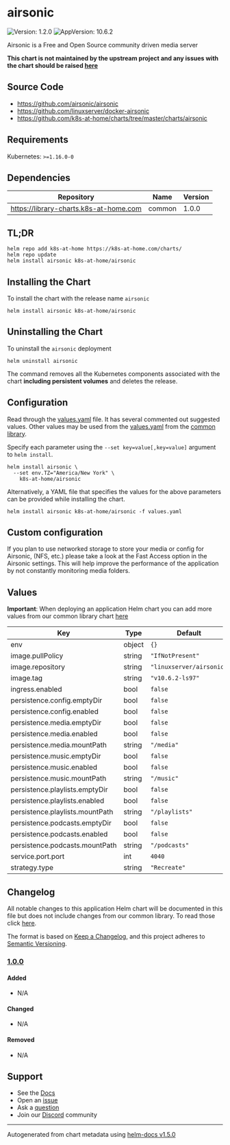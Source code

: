 # airsonic

![Version: 1.2.0](https://img.shields.io/badge/Version-1.2.0-informational?style=flat-square) ![AppVersion: 10.6.2](https://img.shields.io/badge/AppVersion-10.6.2-informational?style=flat-square)

Airsonic is a Free and Open Source community driven media server

**This chart is not maintained by the upstream project and any issues with the chart should be raised [here](https://github.com/k8s-at-home/charts/issues/new/choose)**

## Source Code

* <https://github.com/airsonic/airsonic>
* <https://github.com/linuxserver/docker-airsonic>
* <https://github.com/k8s-at-home/charts/tree/master/charts/airsonic>

## Requirements

Kubernetes: `>=1.16.0-0`

## Dependencies

| Repository | Name | Version |
|------------|------|---------|
| https://library-charts.k8s-at-home.com | common | 1.0.0 |

## TL;DR

```console
helm repo add k8s-at-home https://k8s-at-home.com/charts/
helm repo update
helm install airsonic k8s-at-home/airsonic
```

## Installing the Chart

To install the chart with the release name `airsonic`

```console
helm install airsonic k8s-at-home/airsonic
```

## Uninstalling the Chart

To uninstall the `airsonic` deployment

```console
helm uninstall airsonic
```

The command removes all the Kubernetes components associated with the chart **including persistent volumes** and deletes the release.

## Configuration

Read through the [values.yaml](./values.yaml) file. It has several commented out suggested values.
Other values may be used from the [values.yaml](../common/values.yaml) from the [common library](../common).

Specify each parameter using the `--set key=value[,key=value]` argument to `helm install`.

```console
helm install airsonic \
  --set env.TZ="America/New York" \
    k8s-at-home/airsonic
```

Alternatively, a YAML file that specifies the values for the above parameters can be provided while installing the chart.

```console
helm install airsonic k8s-at-home/airsonic -f values.yaml
```

## Custom configuration

If you plan to use networked storage to store your media or config for Airsonic, (NFS, etc.) please take a look at the
Fast Access option in the Airsonic settings. This will help improve the performance of the application
by not constantly monitoring media folders.

## Values

**Important**: When deploying an application Helm chart you can add more values from our common library chart [here](https://github.com/k8s-at-home/charts/tree/master/charts/common/)

| Key | Type | Default | Description |
|-----|------|---------|-------------|
| env | object | `{}` |  |
| image.pullPolicy | string | `"IfNotPresent"` |  |
| image.repository | string | `"linuxserver/airsonic"` |  |
| image.tag | string | `"v10.6.2-ls97"` |  |
| ingress.enabled | bool | `false` |  |
| persistence.config.emptyDir | bool | `false` |  |
| persistence.config.enabled | bool | `false` |  |
| persistence.media.emptyDir | bool | `false` |  |
| persistence.media.enabled | bool | `false` |  |
| persistence.media.mountPath | string | `"/media"` |  |
| persistence.music.emptyDir | bool | `false` |  |
| persistence.music.enabled | bool | `false` |  |
| persistence.music.mountPath | string | `"/music"` |  |
| persistence.playlists.emptyDir | bool | `false` |  |
| persistence.playlists.enabled | bool | `false` |  |
| persistence.playlists.mountPath | string | `"/playlists"` |  |
| persistence.podcasts.emptyDir | bool | `false` |  |
| persistence.podcasts.enabled | bool | `false` |  |
| persistence.podcasts.mountPath | string | `"/podcasts"` |  |
| service.port.port | int | `4040` |  |
| strategy.type | string | `"Recreate"` |  |

## Changelog

All notable changes to this application Helm chart will be documented in this file but does not include changes from our common library. To read those click [here](https://github.com/k8s-at-home/library-charts/tree/main/charts/stable/common#changelog).

The format is based on [Keep a Changelog](https://keepachangelog.com/en/1.0.0/), and this project adheres to [Semantic Versioning](https://semver.org/spec/v2.0.0.html).

### [1.0.0]

#### Added

- N/A

#### Changed

- N/A

#### Removed

- N/A

[1.0.0]: #1.0.0

## Support

- See the [Docs](https://docs.k8s-at-home.com/our-helm-charts/getting-started/)
- Open an [issue](https://github.com/k8s-at-home/charts/issues/new/choose)
- Ask a [question](https://github.com/k8s-at-home/organization/discussions)
- Join our [Discord](https://discord.gg/sTMX7Vh) community

----------------------------------------------
Autogenerated from chart metadata using [helm-docs v1.5.0](https://github.com/norwoodj/helm-docs/releases/v1.5.0)